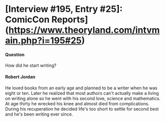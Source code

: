 # [Interview #195, Entry #25]: ComicCon Reports](https://www.theoryland.com/intvmain.php?i=195#25)

#### Question

How did he start writing?

#### Robert Jordan

He loved books from an early age and planned to be a writer when he was eight or ten. Later he realized that most authors can't actually make a living on writing alone so he went with his second love, science and mathematics. At age thirty he wrecked his knee and almost died from complications. During his recuperation he decided life's too short to settle for second best and he's been writing ever since.

